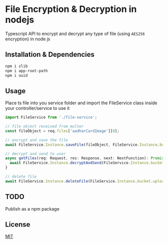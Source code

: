 # File Encryption & Decryption in nodejs
Typescript API to encrypt and decrypt any type of file (using `AES256` encryption) in node js

## Installation & Dependencies

```sh
npm i zlib
npm i app-root-path
npm i uuid
```

## Usage
Place ts file into you service folder and import the FileService class inside your controller/service to use it

```javascript
import FileService from './file-service';

// file object received from multer
const fileObject = req.files['aadharCardImage'][0];

// encrypt and save the file
await FileService.Instance.saveFile(fileObject, FileService.Instance.bucket.uploads, 'image', 'invalid aadhar card image')

// decrypt and send to user
async getFiles(req: Request, res: Response, next: NextFunction): Promise<void> {
  await FileService.Instance.decryptAndSend(FileService.Instance.bucket.uploads, 'filename.png', res)
}

// delete file
await FileService.Instance.deleteFile(FileService.Instance.bucket.uploads, 'filename.png')

```

## TODO
Publish as a npm package

## License

[MIT](LICENSE)

